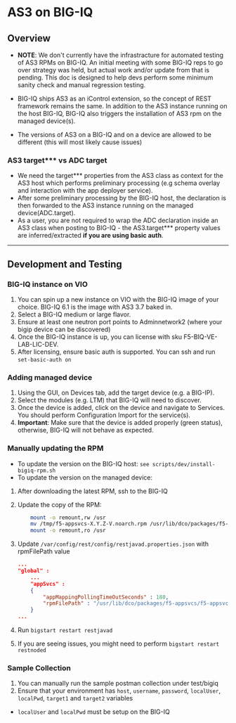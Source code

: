 # AS3 on BIG-IQ


## Overview

- **NOTE**: We don't currently have the infrastracture for automated testing of AS3 RPMs on BIG-IQ. An initial meeting with some BIG-IQ reps to go over strategy was held, but actual work and/or update from that is pending. This doc is designed to help devs perform some minimum sanity check and manual regression testing.

- BIG-IQ ships AS3 as an iControl extension, so the concept of REST framework remains the same. In addition to the AS3 instance running on the host BIG-IQ, BIG-IQ also triggers the installation of AS3 rpm on the managed device(s).
- The versions of AS3 on a BIG-IQ and on a device are allowed to be different (this will most likely cause issues)


### AS3 target*** vs ADC target

- We need the target*** properties from the AS3 class as context for the AS3 host which performs preliminary processing (e.g schema overlay and interaction with the app deployer service).
- After some preliminary processing by the BIG-IQ host, the declaration is then forwarded to the AS3 instance running on the managed device(ADC.target).
- As a user, you are not required to wrap the ADC declaration inside an AS3 class when posting to BIG-IQ - the AS3.target*** property values are inferred/extracted **if you are using basic auth**.


******************************************************

## Development and Testing

### BIG-IQ instance on VIO

1. You can spin up a new instance on VIO with the BIG-IQ image of your choice.
BIG-IQ 6.1 is the image with AS3 3.7 baked in.
1. Select a BIG-IQ medium or large flavor.
1. Ensure at least one neutron port points to Adminnetwork2 (where your bigip device can be discovered)
1. Once the BIG-IQ instance is up, you can license with sku F5-BIQ-VE-LAB-LIC-DEV.
1. After licensing, ensure basic auth is supported. You can ssh and run `set-basic-auth on`

### Adding managed device

1. Using the GUI, on Devices tab, add the target device (e.g. a BIG-IP).
1. Select the modules (e.g. LTM) that BIG-IQ will need to discover.
1. Once the device is added, click on the device and navigate to Services. You should perform Configuration Import for the service(s).
1. **Important**: Make sure that the device is added properly (green status), otherwise, BIG-IQ will not behave as expected.

### Manually updating the RPM

- To update the version on the BIG-IQ host: `see scripts/dev/install-bigiq-rpm.sh`
- To update the version on the managed device:

1. After downloading the latest RPM, ssh to the BIG-IQ
1. Update the copy of the RPM:

    ```bash
        mount -o remount,rw /usr
        mv /tmp/f5-appsvcs-X.Y.Z-V.noarch.rpm /usr/lib/dco/packages/f5-appsvcs/
        mount -o remount,ro /usr
    ```

1. Update `/var/config/rest/config/restjavad.properties.json` with rpmFilePath value

    ```json
    ...
    "global" :
        ...
        "appSvcs" :
        {
            "appMappingPollingTimeOutSeconds" : 180,
            "rpmFilePath" : "/usr/lib/dco/packages/f5-appsvcs/f5-appsvcs-X.Y.Z-V.noarch.rpm"
        }
    ...
    ```

1. Run `bigstart restart restjavad`
1. If you are seeing issues, you might need to perform `bigstart restart restnoded`

### Sample Collection

1. You can manually run the sample postman collection under test/bigiq
1. Ensure that your environment has `host`, `username`, `password`, `localUser`, `localPwd`, `target1` and `target2` variables
- `localUser` and `localPwd` must be setup on the BIG-IQ

